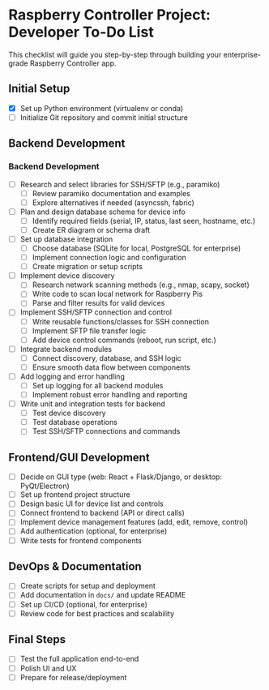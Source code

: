 # Raspberry Controller Project: Developer To-Do List

This checklist will guide you step-by-step through building your enterprise-grade Raspberry Controller app.

## Initial Setup

- [X] Set up Python environment (virtualenv or conda)
- [ ] Initialize Git repository and commit initial structure

## Backend Development

### Backend Development

- [ ] Research and select libraries for SSH/SFTP (e.g., paramiko)
  - [ ] Review paramiko documentation and examples
  - [ ] Explore alternatives if needed (asyncssh, fabric)
- [ ] Plan and design database schema for device info
  - [ ] Identify required fields (serial, IP, status, last seen, hostname, etc.)
  - [ ] Create ER diagram or schema draft
- [ ] Set up database integration
  - [ ] Choose database (SQLite for local, PostgreSQL for enterprise)
  - [ ] Implement connection logic and configuration
  - [ ] Create migration or setup scripts
- [ ] Implement device discovery
  - [ ] Research network scanning methods (e.g., nmap, scapy, socket)
  - [ ] Write code to scan local network for Raspberry Pis
  - [ ] Parse and filter results for valid devices
- [ ] Implement SSH/SFTP connection and control
  - [ ] Write reusable functions/classes for SSH connection
  - [ ] Implement SFTP file transfer logic
  - [ ] Add device control commands (reboot, run script, etc.)
- [ ] Integrate backend modules
  - [ ] Connect discovery, database, and SSH logic
  - [ ] Ensure smooth data flow between components
- [ ] Add logging and error handling
  - [ ] Set up logging for all backend modules
  - [ ] Implement robust error handling and reporting
- [ ] Write unit and integration tests for backend
  - [ ] Test device discovery
  - [ ] Test database operations
  - [ ] Test SSH/SFTP connections and commands

## Frontend/GUI Development

- [ ] Decide on GUI type (web: React + Flask/Django, or desktop: PyQt/Electron)
- [ ] Set up frontend project structure
- [ ] Design basic UI for device list and controls
- [ ] Connect frontend to backend (API or direct calls)
- [ ] Implement device management features (add, edit, remove, control)
- [ ] Add authentication (optional, for enterprise)
- [ ] Write tests for frontend components

## DevOps & Documentation

- [ ] Create scripts for setup and deployment
- [ ] Add documentation in `docs/` and update README
- [ ] Set up CI/CD (optional, for enterprise)
- [ ] Review code for best practices and scalability

## Final Steps

- [ ] Test the full application end-to-end
- [ ] Polish UI and UX
- [ ] Prepare for release/deployment
